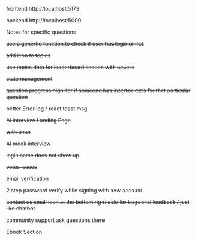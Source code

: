 frontend http://localhost:5173

backend http://localhost:5000

Notes for specific questions

~~use a genertic function to check if user has login or not~~

~~add icon to topics~~

~~use topics data for leaderboard section with upvote~~

~~state management~~

~~question progress highliter if someone has inserted data for that particular question~~

better Error log / react toast msg

~~Ai interview Landing Page~~

~~with timer~~

~~AI mock interview~~

~~login name does not show up~~

~~votes issues~~

email verification

2 step password verify while signing with new account

~~contact us small icon at the bottom right side for bugs and feedback  / just like chatbot~~

community support ask questions there

Ebook Section

